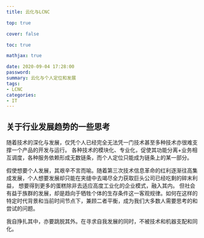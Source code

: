 ```yaml
---
title: 云化与LCNC

top: true

cover: false

toc: true

mathjax: true

date: 2020-09-04 17:28:00
password:
summary: 云化与个人定位和发展
tags:
- LCNC
categories:
- IT
---
```


## 关于行业发展趋势的一些思考

随着技术的深化与发展，仅凭个人已经完全无法凭一门技术甚至多种技术亦很难支撑一个产品的开发与运行。
各种技术的模块化、专业化，促使其功能分离+业务相互调度，各种服务依赖形成无数链条，而个人定位只能成为链条上的某一部分。

假使想要个人发展，其艰辛不言而喻。随着第三次技术信息革命的红利逐渐往高集成发展，个人想要发展却只能在夹缝中去竭尽全力获取巨头公司已经吃剩的碎末利益，
想要得到更多的蛋糕除非去适应高度工业化的企业模式，融入其内。
但社会有益于族群的发展，却是趋向于牺牲个体的生存条件这一客观规律。如何在这样的特定时代背景和当前时间节点下，兼顾二者平衡，成为我们大多数人需要思考的和尝试的问题。

我自挣扎其中，亦要跳脱其外。在寻求自我发展的同时，不被技术和机器支配和同化。

